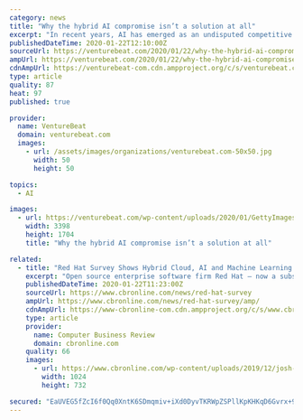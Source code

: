 ```yaml
---
category: news
title: "Why the hybrid AI compromise isn’t a solution at all"
excerpt: "In recent years, AI has emerged as an undisputed competitive advantage, which means smart business leaders facing the digital transformation have some really familiar questions: How do you measure success? What questions do you need to ask to ensure that you’re making the right decisions right out of the gate? And most importantly ..."
publishedDateTime: 2020-01-22T12:10:00Z
sourceUrl: https://venturebeat.com/2020/01/22/why-the-hybrid-ai-compromise-isnt-a-solution-at-all/
ampUrl: https://venturebeat.com/2020/01/22/why-the-hybrid-ai-compromise-isnt-a-solution-at-all/amp/
cdnAmpUrl: https://venturebeat-com.cdn.ampproject.org/c/s/venturebeat.com/2020/01/22/why-the-hybrid-ai-compromise-isnt-a-solution-at-all/amp/
type: article
quality: 87
heat: 97
published: true

provider:
  name: VentureBeat
  domain: venturebeat.com
  images:
    - url: /assets/images/organizations/venturebeat.com-50x50.jpg
      width: 50
      height: 50

topics:
  - AI

images:
  - url: https://venturebeat.com/wp-content/uploads/2020/01/GettyImages-172856538.jpg?fit=3398%2C1704&strip=all
    width: 3398
    height: 1704
    title: "Why the hybrid AI compromise isn’t a solution at all"

related:
  - title: "Red Hat Survey Shows Hybrid Cloud, AI and Machine Learning are the Focus of Enterprises"
    excerpt: "Open source enterprise software firm Red Hat – now a subsidiary of IBM – have conducted its annual survey of its customers which highlights just how prevalent artificial intelligence and machine learning is becoming, while a talent and skill gap is still slowing down companies’ ability to enact digital transformation plans. When asked to ..."
    publishedDateTime: 2020-01-22T11:23:00Z
    sourceUrl: https://www.cbronline.com/news/red-hat-survey
    ampUrl: https://www.cbronline.com/news/red-hat-survey/amp/
    cdnAmpUrl: https://www-cbronline-com.cdn.ampproject.org/c/s/www.cbronline.com/news/red-hat-survey/amp/
    type: article
    provider:
      name: Computer Business Review
      domain: cbronline.com
    quality: 66
    images:
      - url: https://www.cbronline.com/wp-content/uploads/2019/12/josh-felise-Zys_SLI6MXE-unsplash-1024x732.jpg
        width: 1024
        height: 732

secured: "EaUVEG5fZcI6f0Qq0XntK6SDmqmiv+iXd0DyvTKRWpZSPllKpKHKqD6Gvrx+9AEfgULJ96MVtmJILBtpAqOqXiynNlcFMvQXbNa1edMiiFRlPGIRp4GNCWgO2h32CWy9t+n8yICD3yd+lhyCI8gMfL6CPwOj26prMtlQYD9qQkZnYgl2b9AKzRf7HB0hKPinBmpipFXPuwuthLv/Zgd22k02EAS+HkdDQ2a6lXB8k2gu/sHATc+fFNuVJesowJBE5d5uDYTbG/WTex0BUFOefqOTpQxZWE1jPGiiwcPq5js=;HqSbAXJkc50YhSJaL1qSnw=="
---
```


